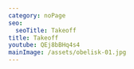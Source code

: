 ```yaml
---
category: noPage
seo:
  seoTitle: Takeoff
title: Takeoff
youtube: QEj8bBHq4s4
mainImage: /assets/obelisk-01.jpg
---
```

